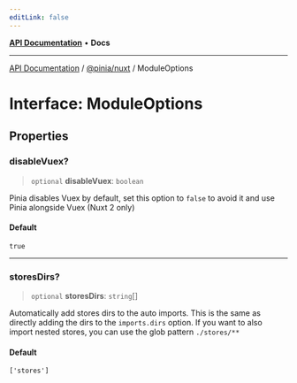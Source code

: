```yaml
---
editLink: false
---
```


[**API Documentation**](../../../index.md) • **Docs**

***

[API Documentation](../../../index.md) / [@pinia/nuxt](../index.md) / ModuleOptions

# Interface: ModuleOptions

## Properties

### disableVuex?

> `optional` **disableVuex**: `boolean`

Pinia disables Vuex by default, set this option to `false` to avoid it and
use Pinia alongside Vuex (Nuxt 2 only)

#### Default

`true`

***

### storesDirs?

> `optional` **storesDirs**: `string`[]

Automatically add stores dirs to the auto imports. This is the same as
directly adding the dirs to the `imports.dirs` option. If you want to
also import nested stores, you can use the glob pattern `./stores/**`

#### Default

`['stores']`
